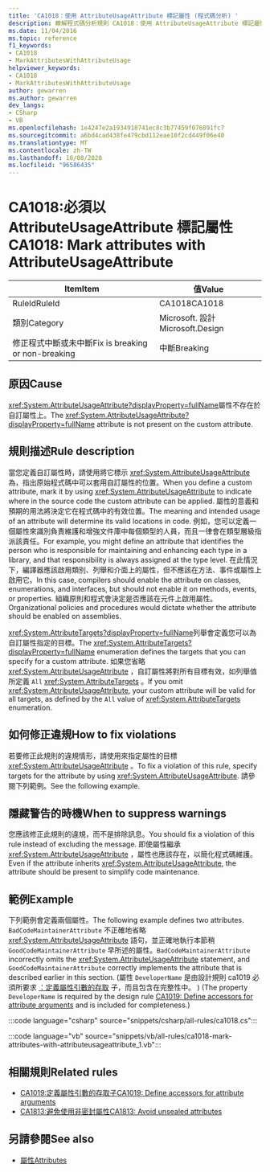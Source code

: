 ```yaml
---
title: 'CA1018：使用 AttributeUsageAttribute 標記屬性 (程式碼分析) '
description: 瞭解程式碼分析規則 CA1018：使用 AttributeUsageAttribute 標記屬性
ms.date: 11/04/2016
ms.topic: reference
f1_keywords:
- CA1018
- MarkAttributesWithAttributeUsage
helpviewer_keywords:
- CA1018
- MarkAttributesWithAttributeUsage
author: gewarren
ms.author: gewarren
dev_langs:
- CSharp
- VB
ms.openlocfilehash: 1e4247e2a1934918741ec8c3b77459f076091fc7
ms.sourcegitcommit: a6bd4cad438fe479cbd112eae10f2cd449f06e40
ms.translationtype: MT
ms.contentlocale: zh-TW
ms.lasthandoff: 10/08/2020
ms.locfileid: "96586435"
---
```

# <a name="ca1018-mark-attributes-with-attributeusageattribute"></a><span data-ttu-id="cb592-103">CA1018:必須以 AttributeUsageAttribute 標記屬性</span><span class="sxs-lookup"><span data-stu-id="cb592-103">CA1018: Mark attributes with AttributeUsageAttribute</span></span>

| <span data-ttu-id="cb592-104">Item</span><span class="sxs-lookup"><span data-stu-id="cb592-104">Item</span></span>                                     | <span data-ttu-id="cb592-105">值</span><span class="sxs-lookup"><span data-stu-id="cb592-105">Value</span></span>            |
|------------------------------------------|------------------|
| <span data-ttu-id="cb592-106">RuleId</span><span class="sxs-lookup"><span data-stu-id="cb592-106">RuleId</span></span>                                   | <span data-ttu-id="cb592-107">CA1018</span><span class="sxs-lookup"><span data-stu-id="cb592-107">CA1018</span></span>           |
| <span data-ttu-id="cb592-108">類別</span><span class="sxs-lookup"><span data-stu-id="cb592-108">Category</span></span>                                 | <span data-ttu-id="cb592-109">Microsoft. 設計</span><span class="sxs-lookup"><span data-stu-id="cb592-109">Microsoft.Design</span></span> |
| <span data-ttu-id="cb592-110">修正程式中斷或未中斷</span><span class="sxs-lookup"><span data-stu-id="cb592-110">Fix is breaking or non-breaking</span></span> | <span data-ttu-id="cb592-111">中斷</span><span class="sxs-lookup"><span data-stu-id="cb592-111">Breaking</span></span>         |

## <a name="cause"></a><span data-ttu-id="cb592-112">原因</span><span class="sxs-lookup"><span data-stu-id="cb592-112">Cause</span></span>

<span data-ttu-id="cb592-113"><xref:System.AttributeUsageAttribute?displayProperty=fullName>屬性不存在於自訂屬性上。</span><span class="sxs-lookup"><span data-stu-id="cb592-113">The <xref:System.AttributeUsageAttribute?displayProperty=fullName> attribute is not present on the custom attribute.</span></span>

## <a name="rule-description"></a><span data-ttu-id="cb592-114">規則描述</span><span class="sxs-lookup"><span data-stu-id="cb592-114">Rule description</span></span>

<span data-ttu-id="cb592-115">當您定義自訂屬性時，請使用將它標示 <xref:System.AttributeUsageAttribute> 為，指出原始程式碼中可以套用自訂屬性的位置。</span><span class="sxs-lookup"><span data-stu-id="cb592-115">When you define a custom attribute, mark it by using <xref:System.AttributeUsageAttribute> to indicate where in the source code the custom attribute can be applied.</span></span> <span data-ttu-id="cb592-116">屬性的意義和預期的用法將決定它在程式碼中的有效位置。</span><span class="sxs-lookup"><span data-stu-id="cb592-116">The meaning and intended usage of an attribute will determine its valid locations in code.</span></span> <span data-ttu-id="cb592-117">例如，您可以定義一個屬性來識別負責維護和增強文件庫中每個類型的人員，而且一律會在類型層級指派該責任。</span><span class="sxs-lookup"><span data-stu-id="cb592-117">For example, you might define an attribute that identifies the person who is responsible for maintaining and enhancing each type in a library, and that responsibility is always assigned at the type level.</span></span> <span data-ttu-id="cb592-118">在此情況下，編譯器應該啟用類別、列舉和介面上的屬性，但不應該在方法、事件或屬性上啟用它。</span><span class="sxs-lookup"><span data-stu-id="cb592-118">In this case, compilers should enable the attribute on classes, enumerations, and interfaces, but should not enable it on methods, events, or properties.</span></span> <span data-ttu-id="cb592-119">組織原則和程式會決定是否應該在元件上啟用屬性。</span><span class="sxs-lookup"><span data-stu-id="cb592-119">Organizational policies and procedures would dictate whether the attribute should be enabled on assemblies.</span></span>

<span data-ttu-id="cb592-120"><xref:System.AttributeTargets?displayProperty=fullName>列舉會定義您可以為自訂屬性指定的目標。</span><span class="sxs-lookup"><span data-stu-id="cb592-120">The <xref:System.AttributeTargets?displayProperty=fullName> enumeration defines the targets that you can specify for a custom attribute.</span></span> <span data-ttu-id="cb592-121">如果您省略 <xref:System.AttributeUsageAttribute> ，自訂屬性將對所有目標有效，如列舉值所定義 `All` <xref:System.AttributeTargets> 。</span><span class="sxs-lookup"><span data-stu-id="cb592-121">If you omit <xref:System.AttributeUsageAttribute>, your custom attribute will be valid for all targets, as defined by the `All` value of <xref:System.AttributeTargets> enumeration.</span></span>

## <a name="how-to-fix-violations"></a><span data-ttu-id="cb592-122">如何修正違規</span><span class="sxs-lookup"><span data-stu-id="cb592-122">How to fix violations</span></span>

<span data-ttu-id="cb592-123">若要修正此規則的違規情形，請使用來指定屬性的目標 <xref:System.AttributeUsageAttribute> 。</span><span class="sxs-lookup"><span data-stu-id="cb592-123">To fix a violation of this rule, specify targets for the attribute by using <xref:System.AttributeUsageAttribute>.</span></span> <span data-ttu-id="cb592-124">請參閱下列範例。</span><span class="sxs-lookup"><span data-stu-id="cb592-124">See the following example.</span></span>

## <a name="when-to-suppress-warnings"></a><span data-ttu-id="cb592-125">隱藏警告的時機</span><span class="sxs-lookup"><span data-stu-id="cb592-125">When to suppress warnings</span></span>

<span data-ttu-id="cb592-126">您應該修正此規則的違規，而不是排除訊息。</span><span class="sxs-lookup"><span data-stu-id="cb592-126">You should fix a violation of this rule instead of excluding the message.</span></span> <span data-ttu-id="cb592-127">即使屬性繼承 <xref:System.AttributeUsageAttribute> ，屬性也應該存在，以簡化程式碼維護。</span><span class="sxs-lookup"><span data-stu-id="cb592-127">Even if the attribute inherits <xref:System.AttributeUsageAttribute>, the attribute should be present to simplify code maintenance.</span></span>

## <a name="example"></a><span data-ttu-id="cb592-128">範例</span><span class="sxs-lookup"><span data-stu-id="cb592-128">Example</span></span>

<span data-ttu-id="cb592-129">下列範例會定義兩個屬性。</span><span class="sxs-lookup"><span data-stu-id="cb592-129">The following example defines two attributes.</span></span> <span data-ttu-id="cb592-130">`BadCodeMaintainerAttribute` 不正確地省略 <xref:System.AttributeUsageAttribute> 語句，並正確地執行本節稍 `GoodCodeMaintainerAttribute` 早所述的屬性。</span><span class="sxs-lookup"><span data-stu-id="cb592-130">`BadCodeMaintainerAttribute` incorrectly omits the <xref:System.AttributeUsageAttribute> statement, and `GoodCodeMaintainerAttribute` correctly implements the attribute that is described earlier in this section.</span></span> <span data-ttu-id="cb592-131"> (屬性 `DeveloperName` 是由設計規則 ca1019 必須所要求 [：定義屬性引數的存取](ca1019.md) 子，而且包含在完整性中。 ) </span><span class="sxs-lookup"><span data-stu-id="cb592-131">(The property `DeveloperName` is required by the design rule [CA1019: Define accessors for attribute arguments](ca1019.md) and is included for completeness.)</span></span>

:::code language="csharp" source="snippets/csharp/all-rules/ca1018.cs":::

:::code language="vb" source="snippets/vb/all-rules/ca1018-mark-attributes-with-attributeusageattribute_1.vb":::

## <a name="related-rules"></a><span data-ttu-id="cb592-132">相關規則</span><span class="sxs-lookup"><span data-stu-id="cb592-132">Related rules</span></span>

- [<span data-ttu-id="cb592-133">CA1019:定義屬性引數的存取子</span><span class="sxs-lookup"><span data-stu-id="cb592-133">CA1019: Define accessors for attribute arguments</span></span>](ca1019.md)
- [<span data-ttu-id="cb592-134">CA1813:避免使用非密封屬性</span><span class="sxs-lookup"><span data-stu-id="cb592-134">CA1813: Avoid unsealed attributes</span></span>](ca1813.md)

## <a name="see-also"></a><span data-ttu-id="cb592-135">另請參閱</span><span class="sxs-lookup"><span data-stu-id="cb592-135">See also</span></span>

- [<span data-ttu-id="cb592-136">屬性</span><span class="sxs-lookup"><span data-stu-id="cb592-136">Attributes</span></span>](../../../standard/design-guidelines/attributes.md)
